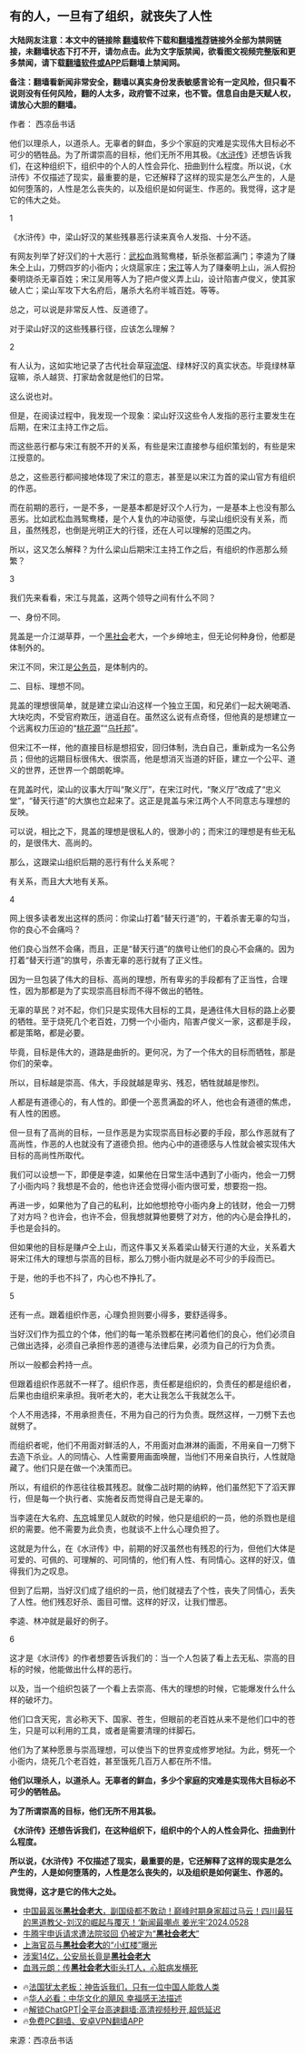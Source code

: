  <!-- 面包屑导航 --> <h2>有的人，一旦有了组织，就丧失了人性</h2> <p class="notice"><b>大陆网友注意：本文中的链接除 <a href="https://github.com/bannedbook/fanqiang" >翻墙</a>软件下载和<a href="https://github.com/killgcd/justmysocks/blob/master/README.md">翻墙推荐</a>链接外全部为禁网链接，未翻墙状态下打不开，请勿点击。此为文字版禁闻，欲看图文视频完整版和更多禁闻，请下载<a href="https://github.com/bannedbook/fanqiang">翻墙软件或APP</a>后翻墙上禁闻网。</p><p>备注：翻墙看新闻非常安全，翻墙以真实身份发表敏感言论有一定风险，但只看不说则没有任何风险，翻的人太多，政府管不过来，也不管。信息自由是天赋人权，请放心大胆的翻墙。</b></p>  <div class="entry"> <p>作者： 西凉岳书话</p> <p id="summary">他们以理杀人，以道杀人。无辜者的鲜血，多少个家庭的灾难是实现伟大目标必不可少的牺牲品。为了所谓崇高的目标，他们无所不用其极。《<a href="https://www.bannedbook.org/bnews/tag/%E6%B0%B4%E6%B5%92%E4%BC%A0/" class="st_tag internal_tag" rel="tag" title="标签 水浒传 下的日志">水浒传</a>》还想告诉我们，在这种组织下，组织中的个人的人性会异化、扭曲到什么程度。所以说，《水浒传》不仅描述了现实，最重要的是，它还解释了这样的现实是怎么产生的，人是如何堕落的，人性是怎么丧失的，以及组织是如何诞生、作恶的。我觉得，这才是它的伟大之处。</p> <p>1</p> <p>《水浒传》中，梁山好汉的某些残暴恶行读来真令人发指、十分不适。</p> <p>有网友列举了好汉们的十大恶行：<a href="https://www.bannedbook.org/bnews/tag/%E6%AD%A6%E6%9D%BE/" class="st_tag internal_tag" rel="tag" title="标签 武松 下的日志">武松</a>血溅鸳鸯楼，斩杀张都监满门；李逵为了赚朱仝上山，刀劈四岁的小衙内；火烧扈家庄；<a href="https://www.bannedbook.org/bnews/tag/%e5%ae%8b%e6%b1%9f/" class="st_tag internal_tag" rel="tag" title="标签 宋江 下的日志">宋江</a>等人为了赚秦明上山，派人假扮秦明烧杀无辜百姓；宋江吴用等人为了把卢俊义弄上山，设计陷害卢俊义，使其家破人亡；梁山军攻下大名府后，屠杀大名府半城百姓。等等。</p> <p>总之，可以说是非常反人性、反道德了。</p> <p>对于梁山好汉的这些残暴行径，应该怎么理解？</p> <p>2</p> <p>有人认为，这如实地记录了古代社会草寇<span class='wp_keywordlink'><a href="https://www.bannedbook.org/forum11/topic282.html" title="禁片：评中国共产党的流氓本性" target="_blank">流氓</a></span>、绿林好汉的真实状态。毕竟绿林草寇嘛，杀人越货、打家劫舍就是他们的日常。</p> <p>这么说也对。</p> <p>但是，在阅读过程中，我发现一个现象：梁山好汉这些令人发指的恶行主要发生在后期，在宋江主持工作之后。</p> <p>而这些恶行都与宋江有脱不开的关系，有些是宋江直接参与组织策划的，有些是宋江授意的。</p> <p>总之，这些恶行都间接地体现了宋江的意志，甚至是以宋江为首的梁山官方有组织的作恶。</p> <p>而在前期的恶行，一是不多，一是基本都是好汉个人行为，一是基本上也没有那么恶劣。比如武松血溅鸳鸯楼，是个人复仇的冲动驱使，与梁山组织没有关系，而且，虽然残忍，也倒是光明正大的行径，还在人可以理解的范围之内。</p> <p>所以，这又怎么解释？为什么梁山后期宋江主持工作之后，有组织的作恶那么频繁？</p>  <p>3</p> <p>我们先来看看，宋江与晁盖，这两个领导之间有什么不同？</p> <p>一、身份不同。</p> <p>晁盖是一介江湖草莽，一个<a href="https://www.bannedbook.org/bnews/tag/%e9%bb%91%e7%a4%be%e4%bc%9a/" class="st_tag internal_tag" rel="tag" title="标签 黑社会 下的日志">黑社会</a>老大，一个乡绅地主，但无论何种身份，他都是体制外的。</p> <p>宋江不同，宋江是<a href="https://www.bannedbook.org/bnews/tag/%e5%85%ac%e5%8a%a1%e5%91%98/" class="st_tag internal_tag" rel="tag" title="标签 公务员 下的日志">公务员</a>，是体制内的。</p> <p>二、目标、理想不同。</p> <p>晁盖的理想很简单，就是建立梁山泊这样一个独立王国，和兄弟们一起大碗喝酒、大块吃肉，不受官府欺压，逍遥自在。虽然这么说有点奇怪，但他真的是想建立一个远离权力压迫的“<a href="https://www.bannedbook.org/bnews/tag/%E6%A1%83%E8%8A%B1%E6%BA%90/" class="st_tag internal_tag" rel="tag" title="标签 桃花源 下的日志">桃花源</a>”“<a href="https://www.bannedbook.org/bnews/tag/%E4%B9%8C%E6%89%98%E9%82%A6/" class="st_tag internal_tag" rel="tag" title="标签 乌托邦 下的日志">乌托邦</a>”。</p> <p>但宋江不一样，他的直接目标是想招安，回归体制，洗白自己，重新成为一名公务员；但他的远期目标很伟大、很崇高，他是想消灭当道的奸臣，建立一个公平、道义的世界，还世界一个朗朗乾坤。</p> <p>在晁盖时代，梁山的议事大厅叫“聚义厅”，在宋江时代，“聚义厅”改成了“忠义堂”，“替天行道”的大旗也立起来了。这正是晁盖与宋江两个人不同意志与理想的反映。</p> <p>可以说，相比之下，晁盖的理想是很私人的，很渺小的；而宋江的理想是有些无私的，是很伟大、高尚的。</p> <p>那么，这跟梁山组织后期的恶行有什么关系呢？</p> <p>有关系，而且大大地有关系。</p> <p>4</p> <p>网上很多读者发出这样的质问：你梁山打着“替天行道”的，干着杀害无辜的勾当，你的良心不会痛吗？</p> <p>他们良心当然不会痛，而且，正是“替天行道”的旗号让他们的良心不会痛的。因为打着“替天行道”的旗号，杀害无辜的恶行就有了正义性。</p>  <p>因为一旦包装了伟大的目标、高尚的理想，所有卑劣的手段都有了正当性，合理性，因为那都是为了实现崇高目标而不得不做出的牺牲。</p> <p>无辜的草民？对不起，你们只是实现伟大目标的工具，是通往伟大目标的路上必要的牺牲。至于烧死几个老百姓，刀劈一个小衙内，陷害卢俊义一家，这都是手段，都是策略，都是必要。</p> <p>毕竟，目标是伟大的，道路是曲折的。更何况，为了一个伟大的目标而牺牲，那是你们的荣幸。</p> <p>所以，目标越是崇高、伟大，手段就越是卑劣、残忍，牺牲就越是惨烈。</p> <p>人都是有道德心的，有人性的。即便一个恶贯满盈的坏人，他也会有道德的焦虑，有人性的困惑。</p> <p>但一旦有了高尚的目标，一旦作恶是为实现崇高目标必要的手段，那么作恶就有了高尚性，作恶的人也就没有了道德负担。他内心中的道德感与人性就会被实现伟大目标的高尚性所取代。</p> <p>我们可以设想一下，即便是李逵，如果他在日常生活中遇到了小衙内，他会一刀劈了小衙内吗？我想是不会的，他也许还会觉得小衙内很可爱，想要抱一抱。</p> <p>再进一步，如果他为了自己的私利，比如他想抢夺小衙内身上的钱财，他会一刀劈了对方吗？也许会，也许不会，但我想就算他要劈了对方，他的内心是会挣扎的，手也是会抖的。</p> <p>但如果他的目标是赚卢仝上山，而这件事又关系着梁山替天行道的大业，关系着大哥宋江伟大的理想与崇高的目标，那么刀劈小衙内就是必不可少的手段而已。</p> <p>于是，他的手也不抖了，内心也不挣扎了。</p> <p>5</p> <p>还有一点。跟着组织作恶，心理负担则要小得多，要舒适得多。</p> <p>当好汉们作为孤立的个体，他们的每一笔杀戮都在拷问着他们的良心，他们必须自己做出选择，必须自己承担作恶的道德与法律后果，必须为自己的行为负责。</p> <p>所以一般都会矜持一点。</p> <p>但跟着组织作恶就不一样了。组织作恶，责任都是组织的，负责任的都是组织者，后果也由组织来承担。我听老大的，老大让我怎么干我就怎么干。</p>  <p>个人不用选择，不用承担责任，不用为自己的行为负责。既然这样，一刀劈下去也就劈了。</p> <p>而组织者呢，他们不用面对鲜活的人，不用面对血淋淋的画面，不用亲自一刀劈下去造下杀业。人的同情心、人性需要用画面唤醒，当他们不用亲自执行，人性就隐藏了。他们只是在做一个决策而已。</p> <p>所以，有组织的作恶往往极其残忍。就像二战时期的纳粹，他们虽然犯下了滔天罪行，但是每一个执行者、实施者反而觉得自己是无辜的。</p> <p>当李逵在大名府、<a href="https://www.bannedbook.org/bnews/tag/%e4%b8%9c%e4%ba%ac/" class="st_tag internal_tag" rel="tag" title="标签 东京 下的日志">东京</a>城里见人就砍的时候，他只是组织的一员，他的杀戮也是组织的需要。他不需要为此负责，也就谈不上什么心理负担了。</p> <p>这就是为什么，在《水浒传》中，前期的好汉虽然也有残忍的行为，但他们大体是可爱的、可佩的、可理解的、可同情的，他们有人性、有同情心。这样的好汉，值得我们为之叹息。</p> <p>但到了后期，当好汉们成了组织的一员，他们就褪去了个性，丧失了同情心，丢失了人性。他们残忍好杀、面目可憎。这样的好汉，让我们憎恶。</p> <p>李逵、林冲就是最好的例子。</p> <p>6</p> <p>这才是《水浒传》的作者想要告诉我们的：当一个人包装了看上去无私、崇高的目标的时候，他能做出什么样的恶行。</p> <p>以及，当一个组织包装了一个看上去崇高、伟大的理想的时候，它能爆发什么什么样的破坏力。</p> <p>他们口含天宪，言必称天下、国家、苍生，但眼前的老百姓从来不是他们口中的苍生，只是可以利用的工具，或者是需要清理的绊脚石。</p> <p>他们为了某种愿景与崇高理想，可以使当下的世界变成修罗地狱。为此，劈死一个小衙内，烧死几个老百姓，甚至饿死几百万人都在所不惜。</p> <p><strong>他们以理杀人，以道杀人。无辜者的鲜血，多少个家庭的灾难是实现伟大目标必不可少的牺牲品。</strong></p> <p><strong>为了所谓崇高的目标，他们无所不用其极。</strong></p> <p><strong>《水浒传》还想告诉我们，在这种组织下，组织中的个人的人性会异化、扭曲到什么程度。</strong></p>  <p><strong>所以说，《水浒传》不仅描述了现实，最重要的是，它还解释了这样的现实是怎么产生的，人是如何堕落的，人性是怎么丧失的，以及组织是如何诞生、作恶的。</strong></p> <p><strong>我觉得，这才是它的伟大之处。</strong></p> <!--<div id="taboola-mid-1"></div>--><ul class='op-related-articles' title='相关阅读'> <li><a href='https://www.bannedbook.org/bnews/sohnews/20240529/2042747.html' target='_blank'>中国最嚣张<b>黑社会老大</b>，副国级都不敢动！巅峰时期身家超过马云！四川最狂的黑道教父-刘汉的崛起与覆灭！‘新闻最嘲点 姜光宇’2024.0528</a></li> <li><a href='https://www.bannedbook.org/bnews/ssgc/20240103/1982419.html' target='_blank'>牛腾宇申诉请求遭法院驳回 仍被定为“<b>黑社会老大</b>”</a></li> <li><a href='https://www.bannedbook.org/bnews/cbnews/20210118/1470069.html' target='_blank'>上海官员与<b>黑社会老大</b>的“小红楼”曝光</a></li> <li><a href='https://www.bannedbook.org/bnews/baitai/20200803/1373837.html' target='_blank'>涉案14亿，公安局长竟是<b>黑社会老大</b></a></li> <li><a href='https://www.bannedbook.org/bnews/baitai/20190724/1163089.html' target='_blank'>血溅元朗：传<b>黑社会老大</b>街头打人，心脏病发横死</a></li> </ul> <ul class="texttj"> <li>🔥<a href="https://www.bannedbook.org/bnews/ssgc/20230219/1850782.html" target="_blank">法国犹太老板：神告诉我们，只有一位中国人能救人类</a></li> <li>🔥<a href="https://www.bannedbook.org/bnews/comments/20220220/1694796.html" target="_blank">华人必看：中华文化的飓风 幸福感无法描述</a></li> <li>🔥<a href="https://github.com/bannedbook/fanqiang/wiki/V2ray%E6%9C%BA%E5%9C%BA" target="_blank">解锁ChatGPT|全平台高速翻墙:高清视频秒开,超低延迟</a></li> <li>🔥<a href="https://github.com/bannedbook/fanqiang/wiki/%E7%A6%81%E9%97%BB%E7%BD%91%E5%AE%89%E5%8D%93%E7%BF%BB%E5%A2%99%E6%96%B0%E9%97%BBAPP" target="_blank">免费PC翻墙、安卓VPN翻墙APP</a></li> </ul><p class="src-info">来源：西凉岳书话 </p><a name='sharetosocial'></a> <div style="margin-bottom:5px;padding-bottom:5px;clear:both"> <div id="archive-pix-1" class="banner-ads"> <!-- AuctionX Display platform tag START --> <div id="27602x728x90x621x_ADSLOT1" clicktrack="%%CLICK_URL_ESC%%"></div>  <!-- AuctionX Display platform tag END --> </div> <div id="archive-pix-2" class="banner-ads"> <!-- AuctionX Display platform tag START --> <div id="27556x300x250x621x_ADSLOT1" clicktrack="%%CLICK_URL_ESC%%" style="margin:0 auto;text-align:center"></div>  <!-- AuctionX Display platform tag END --> </div> </div>  <div id="archive-pix-1" class="banner-ads"> <!-- AuctionX Display platform tag START --> <div id="27603x728x90x621x_ADSLOT1" clicktrack="%%CLICK_URL_ESC%%"></div>  <!-- AuctionX Display platform tag END --> </div> </div><!--END ENTRY--> 